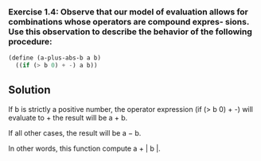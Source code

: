 ### **Exercise 1.4:** Observe that our model of evaluation allows for combinations whose operators are compound expres- sions. Use this observation to describe the behavior of the following procedure:
```scheme
(define (a-plus-abs-b a b) 
  ((if (> b 0) + -) a b))
```

## Solution
If b is strictly a positive number, the operator expression (if (> b 0) + -) will evaluate to + the result will be a + b.

If all other cases, the result will be a − b.

In other words, this function compute a + | b |.